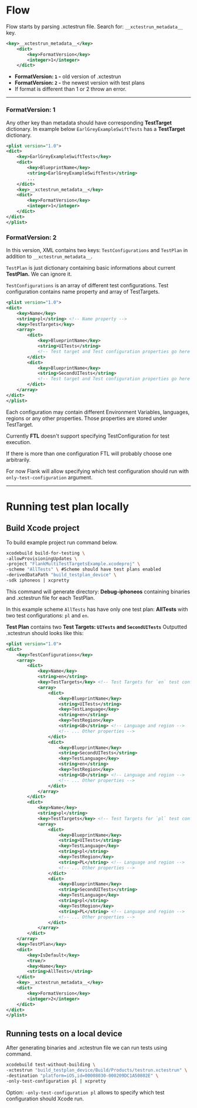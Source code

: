 # Flow

Flow starts by parsing .xctestrun file. 
Search for:  `__xctestrun_metadata__` key.

```xml
<key>__xctestrun_metadata__</key>
	<dict>
		<key>FormatVersion</key>
		<integer>1</integer>
	</dict>
```

- **FormatVersion: `1` -** old version of .xctestrun
- **FormatVersion: `2` -** the newest version with test plans
- If format is different than 1 or 2 throw an error.

---

### FormatVersion: 1

Any other key than metadata should have corresponding **TestTarget** dictionary. In example below `EarlGreyExampleSwiftTests` has a **TestTarget** dictionary.

```xml
<plist version="1.0">
<dict>
	<key>EarlGreyExampleSwiftTests</key>
	<dict>
		<key>BlueprintName</key>
		<string>EarlGreyExampleSwiftTests</string>
		... 
	</dict>
	<key>__xctestrun_metadata__</key>
	<dict>
		<key>FormatVersion</key>
		<integer>1</integer>
	</dict>
</dict>
</plist>
```

### FormatVersion: 2

In this version, XML contains two keys: `TestConfigurations` and `TestPlan` in addition to `__xctestrun_metadata__`. 

`TestPlan` is just dictionary containing basic informations about current **TestPlan.** We can ignore it.

`TestConfigurations` is an array of different test configurations. Test configuration contains name property and array of TestTargets. 

```xml
<plist version="1.0">
<dict>
	<key>Name</key> 
	<string>pl</string> <!-- Name property -->
	<key>TestTargets</key>
	<array>
		<dict>
			<key>BlueprintName</key>
			<string>UITests</string>
			<!-- Test target and Test configuration properties go here -->
		</dict>
		<dict>
			<key>BlueprintName</key>
			<string>SecondUITests</string>
			<!-- Test target and Test configuration properties go here -->
		</dict>
	</array>
</dict>
</plist>
```

Each configuration may contain different Environment Variables, languages, regions or any other properties. Those properties are stored under TestTarget. 

Currently **FTL** doesn't support specifying TestConfiguration for test execution.

If there is more than one configuration FTL will probably choose one arbitrarily.

For now Flank will allow specifying which test configuration should run with `only-test-configuration` argument.

---

# Running test plan locally

## Build Xcode project

To build example project run command below.

```bash
xcodebuild build-for-testing \
-allowProvisioningUpdates \
-project "FlankMultiTestTargetsExample.xcodeproj" \
-scheme "AllTests" \ #Scheme should have test plans enabled
-derivedDataPath "build_testplan_device" \
-sdk iphoneos | xcpretty
```

This command will generate directory: **Debug-iphoneos** containing binaries and .xctestrun file for each TestPlan. 

In this example scheme `AllTests` has have only one test plan: **AllTests** with two test configurations: `pl` and `en`. 

**Test Plan** contains two **Test Targets: `UITests` and `SecondUITests`**
Outputted .xctestrun should looks like this:

```xml
<plist version="1.0">
<dict>
	<key>TestConfigurations</key>
	<array>
		<dict>
			<key>Name</key>
			<string>en</string>
			<key>TestTargets</key> <!-- Test Targets for `en` test configuration -->
			<array>
				<dict>
					<key>BlueprintName</key>
					<string>UITests</string>
					<key>TestLanguage</key>
					<string>en</string>
					<key>TestRegion</key>
					<string>GB</string> <!-- Language and region -->
					<!-- ... Other properties -->
				</dict>
				<dict>
					<key>BlueprintName</key>
					<string>SecondUITests</string>
					<key>TestLanguage</key>
					<string>en</string>
					<key>TestRegion</key>
					<string>GB</string> <!-- Language and region -->
					<!-- ... Other properties -->
				</dict>
			</array>
		</dict>
		<dict>
			<key>Name</key>
			<string>pl</string>
			<key>TestTargets</key> <!-- Test Targets for `pl` test configuration -->
			<array>
				<dict>
					<key>BlueprintName</key>
					<string>UITests</string>
					<key>TestLanguage</key>
					<string>pl</string>
					<key>TestRegion</key>
					<string>PL</string> <!-- Language and region -->
					<!-- ... Other properties -->
				</dict>
				<dict>
					<key>BlueprintName</key>
					<string>SecondUITests</string>
					<key>TestLanguage</key>
					<string>pl</string>
					<key>TestRegion</key>
					<string>PL</string> <!-- Language and region -->
					<!-- ... Other properties -->
				</dict>
			</array>
		</dict>
	</array>
	<key>TestPlan</key>
	<dict>
		<key>IsDefault</key>
		<true/>
		<key>Name</key>
		<string>AllTests</string>
	</dict>
	<key>__xctestrun_metadata__</key>
	<dict>
		<key>FormatVersion</key>
		<integer>2</integer>
	</dict>
</dict>
</plist>
```

## Running tests on a local device

After generating binaries and .xctestrun file we can run tests using command.

```bash
xcodebuild test-without-building \
-xctestrun "build_testplan_device/Build/Products/testrun.xctestrun" \
-destination "platform=iOS,id=00008030-000209DC1A50802E" \
-only-test-configuration pl | xcpretty
```

Option: `-only-test-configuration pl` allows to specify which test configuration should Xcode run.